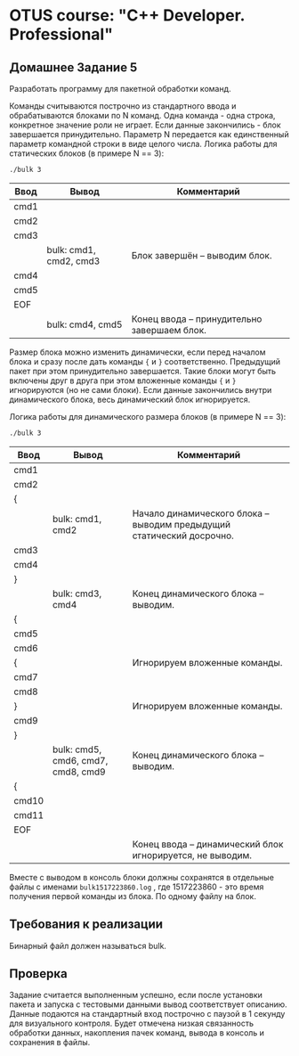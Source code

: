 # OTUS course: "C++ Developer. Professional"

## Домашнее Задание 5

Разработать программу для пакетной обработки команд.

Команды считываются построчно из стандартного ввода и обрабатываются блоками по N команд. Одна команда - одна строка, конкретное значение роли не играет. Если данные закончились - блок завершается принудительно. Параметр N передается как единственный параметр командной строки в виде целого числа.
Логика работы для статических блоков (в примере N == 3):

```bash
./bulk 3 
```

| Ввод |       Вывод        |              Комментарий                  |
|------|--------------------|-------------------------------------------|
| cmd1 |
| cmd2 |
| cmd3 |
|      |bulk: cmd1, cmd2, cmd3| Блок завершён – выводим блок.             |
| cmd4 |
| cmd5 |
| EOF  |
|      |bulk: cmd4, cmd5      |Конец ввода – принудительно завершаем блок.|

Размер блока можно изменить динамически, если перед началом блока и сразу после дать команды `{` и `}` соответственно. Предыдущий пакет при этом принудительно завершается. Такие блоки могут быть включены друг в друга при этом вложенные команды `{` и `}` игнорируются (но не сами блоки). Если данные закончились внутри динамического блока, весь динамический блок игнорируется.

Логика работы для динамического размера блоков (в примере N == 3):

```bash
./bulk 3
```

| Ввод |       Вывод        |              Комментарий                  |
|------|--------------------|-------------------------------------------|
| cmd1 |
| cmd2 |
|  {   |
|      | bulk: cmd1, cmd2     | Начало динамического блока – выводим предыдущий статический досрочно. |
| cmd3 |
| cmd4 |
|  }   |
|      |bulk: cmd3, cmd4     |Конец динамического блока – выводим.|
|  {   |
| cmd5 |
| cmd6 |
|  {   | | Игнорируем вложенные команды. |
| cmd7 |
| cmd8 |
|  }   | | Игнорируем вложенные команды. |
| cmd9 |
|  }   |
|      |bulk: cmd5, cmd6, cmd7, cmd8, cmd9| Конец динамического блока – выводим. |
|  {   |
| cmd10|
| cmd11|
| EOF  |
|||Конец ввода – динамический блок игнорируется, не выводим.|


Вместе с выводом в консоль блоки должны сохранятся в отдельные файлы с именами
`bulk1517223860.log` , где 1517223860 - это время получения первой команды из блока. По одному файлу на блок.

## Требования к реализации
Бинарный файл должен называться bulk.

## Проверка
Задание считается выполненным успешно, если после установки пакета и запуска с тестовыми данными вывод соответствует описанию. Данные подаются на стандартный вход построчно с паузой в 1 секунду для визуального контроля.
Будет отмечена низкая связанность обработки данных, накопления пачек команд, вывода в консоль и сохранения в файлы.